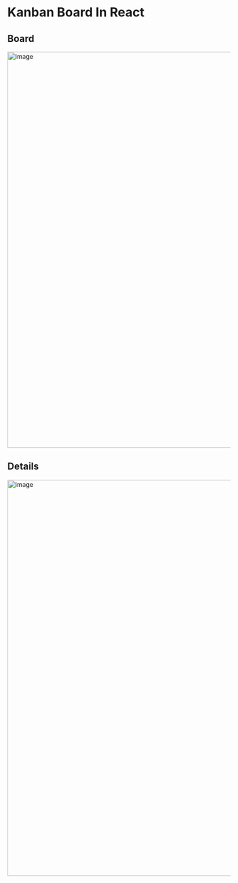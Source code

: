 # Kanban Board In React


## Board
<img width="1586" height="893" alt="image" src="https://github.com/user-attachments/assets/39f47ca3-89d6-4518-b52f-f9b7e9dcad7d" />


## Details
<img width="1512" height="893" alt="image" src="https://github.com/user-attachments/assets/a3673447-3371-4170-b154-6b2084acffaf" />


